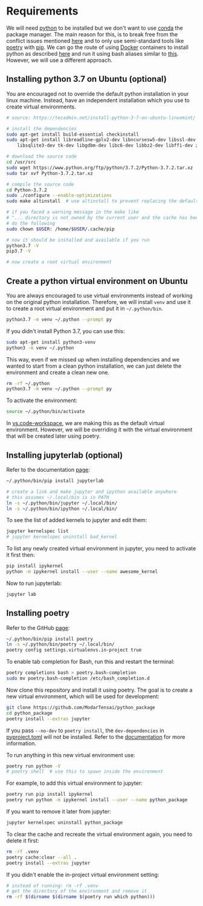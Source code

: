 # Requirements

We will need [python](https://www.python.org/) to be installed but we don't want to use [conda](https://conda.io) the package manager. The main reason for this, is to break free from the conflict issues mentioned [here](https://www.anaconda.com/blog/developer-blog/understanding-conda-pip/) and to only use semi-standard tools like [poetry](https://poetry.eustace.io/) with [pip](https://pip.pypa.io/en/stable/). We can go the route of using [Docker](https://www.docker.com/) containers to install python as described [here](https://blog.realkinetic.com/building-minimal-docker-containers-for-python-applications-37d0272c52f3) and run it using bash aliases similar to [this](https://hub.docker.com/r/chenzj/dfimage/). However, we will use a different approach.

## Installing python 3.7 on Ubuntu (optional)

You are encouraged not to override the default python installation in your linux machine. Instead, have an independent installation which you use to create virtual environments.

```sh
# source: https://tecadmin.net/install-python-3-7-on-ubuntu-linuxmint/

# install the dependencies
sudo apt-get install build-essential checkinstall
sudo apt-get install libreadline-gplv2-dev libncursesw5-dev libssl-dev \
    libsqlite3-dev tk-dev libgdbm-dev libc6-dev libbz2-dev libffi-dev zlib1g-dev

# download the source code
cd /usr/src
sudo wget https://www.python.org/ftp/python/3.7.2/Python-3.7.2.tar.xz
sudo tar xvf Python-3.7.2.tar.xz

# compile the source code
cd Python-3.7.2
sudo ./configure --enable-optimizations
sudo make altinstall  # use altinstall to prevent replacing the default python

# if you faced a warning message in the make like
# "... directory is not owned by the current user and the cache has been disabled ..."
# do the following
sudo chown $USER: /home/$USER/.cache/pip

# now it should be installed and available if you run
python3.7 -V
pip3.7 -V

# now create a root virtual environment
```

## Create a python virtual environment on Ubuntu

You are always encouraged to use virtual environments instead of working on the original python installation. Therefore, we will install `venv` and use it to create a root virtual environment and put it in `~/.python/bin`.

```sh
python3.7 -m venv ~/.python --prompt py
```

If you didn't install Python 3.7, you can use this:

```sh
sudo apt-get install python3-venv
python3 -m venv ~/.python
```

This way, even if we missed up when installing dependencies and we wanted to start from a clean python installation, we can just delete the environment and create a clean new one.

```sh
rm -rf ~/.python
python3.7 -m venv ~/.python --prompt py
```

To activate the environment:

```sh
source ~/.python/bin/activate
```

In [vs.code-workspace](./vs.code-workspace), we are making this as the default virtual environment. However, we will be overriding it with the virtual environment that will be created later using poetry.

## Installing jupyterlab (optional)

Refer to the documentation [page](https://jupyterlab.readthedocs.io/en/stable/):

```sh
~/.python/bin/pip install jupyterlab

# create a link and make jupyter and ipython available anywhere
# this assumes ~/.local/bin is in PATH
ln -s ~/.python/bin/jupyter ~/.local/bin/
ln -s ~/.python/bin/ipython ~/.local/bin/
```

To see the list of added kernels to jupyter and edit them:

```sh
jupyter kernelspec list
# jupyter kernelspec uninstall bad_kernel
```

To list any newly created virtual environment in jupyter, you need to activate it first then:

```sh
pip install ipykernel
python -m ipykernel install --user --name awesome_kernel
```

Now to run jupyterlab:

```sh
jupyter lab
```

## Installing poetry

Refer to the GitHub [page](https://github.com/sdispater/poetry):

```sh
~/.python/bin/pip install poetry
ln -s ~/.python/bin/poetry ~/.local/bin/
poetry config settings.virtualenvs.in-project true
```

To enable tab completion for Bash, run this and restart the terminal:

```sh
poetry completions bash > poetry.bash-completion
sudo mv poetry.bash-completion /etc/bash_completion.d
```

Now clone this repository and install it using poetry. The goal is to create a new virtual environment, which will be used for development:

```sh
git clone https://github.com/ModarTensai/python_package
cd python_package
poetry install --extras jupyter
```

If you pass `--no-dev` to `poetry install`, the `dev-dependencies` in [pyproject.toml](./pyproject.toml) will not be installed. Refer to the [documentation](https://poetry.eustace.io/) for more information.

To run anything in this new virtual environment use:

```sh
poetry run python -V
# poetry shell  # use this to spawn inside the environment
```

For example, to add this virtual environment to jupyter:

```sh
poetry run pip install ipykernel
poetry run python -m ipykernel install --user --name python_package
```

If you want to remove it later from jupyter:

```sh
jupyter kernelspec uninstall python_package 
```

To clear the cache and recreate the virtual environment again, you need to delete it first:

```sh
rm -rf .venv
poetry cache:clear --all .
poetry install --extras jupyter
```

If you didn't enable the in-project virtual environment setting:

```sh
# instead of running: rm -rf .venv
# get the directory of the environment and remove it
rm -rf $(dirname $(dirname $(poetry run which python)))
```
<!-- rm -rf $(readlink -f $(dirname $(poetry run which python))/..) -->
